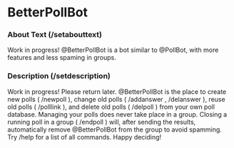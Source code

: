 # BetterPollBot

### About Text (/setabouttext)
Work in progress! @BetterPollBot is a bot similar to @PollBot, with more features and less spaming in groups.
### Description (/setdescription)
Work in progress! Please return later.
@BetterPollBot is the place to create new polls ( /newpoll ), change old polls ( /addanswer , /delanswer ), reuse old polls ( /polllink ), and delete old polls ( /delpoll ) from your own poll database. Managing your polls does never take place in a group. Closing a running poll in a group ( /endpoll ) will, after sending the results, automatically remove @BetterPollBot from the group to avoid spamming. Try /help for a list of all commands. Happy deciding!
